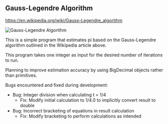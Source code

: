 ## Gauss-Legendre Algorithm

https://en.wikipedia.org/wiki/Gauss–Legendre_algorithm

![Gauss-Legendre Algorithm](https://user-images.githubusercontent.com/92412968/138188057-d1ed57fd-2ff7-4cd6-af21-55f8675c1633.png)

This is a simple program that estimates pi based on the Gauss-Legendre algorithm outlined in the Wikipedia article above.

This program takes one integer as input for the desired number of iterations to run.

Planning to improve estimation accuracy by using BigDecimal objects rather than primitives.

Bugs encountered and fixed during development:
  - Bug: Integer division when calculating t = 1/4
    - Fix: Modify initial calculation to 1/4.0 to implicitly convert result to double
  - Bug: Incorrect bracketing of equations in result calculation
    - Fix: Modify bracketing to perform calculations as intended
